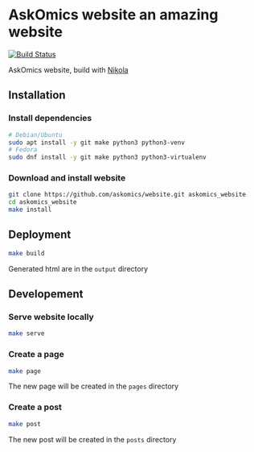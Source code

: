 # AskOmics website an amazing website 

[![Build Status](https://travis-ci.org/askomics/website.svg?branch=master)](https://travis-ci.org/askomics/website)

AskOmics website, build with [Nikola](https://getnikola.com/)


## Installation

### Install dependencies

```bash
# Debian/Ubuntu
sudo apt install -y git make python3 python3-venv
# Fedora
sudo dnf install -y git make python3 python3-virtualenv
```

### Download and install website

```bash
git clone https://github.com/askomics/website.git askomics_website
cd askomics_website
make install
```

## Deployment

```bash
make build
```

Generated html are in the `output` directory


## Developement

### Serve website locally

```bash
make serve
```

### Create a page

```bash
make page
```

The new page will be created in the `pages` directory

### Create a post

```bash
make post
```

The new post will be created in the `posts` directory
